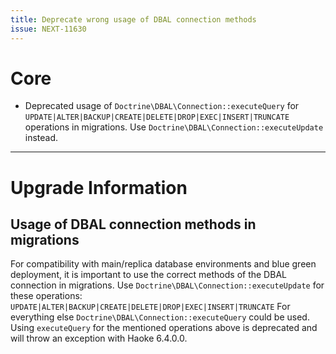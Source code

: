 ```yaml
---
title: Deprecate wrong usage of DBAL connection methods
issue: NEXT-11630
---
```

# Core
* Deprecated usage of `Doctrine\DBAL\Connection::executeQuery` for `UPDATE|ALTER|BACKUP|CREATE|DELETE|DROP|EXEC|INSERT|TRUNCATE` operations in migrations. Use `Doctrine\DBAL\Connection::executeUpdate` instead.
___
# Upgrade Information
## Usage of DBAL connection methods in migrations
For compatibility with main/replica database environments and blue green deployment,
it is important to use the correct methods of the DBAL connection in migrations.
Use `Doctrine\DBAL\Connection::executeUpdate` for these operations: `UPDATE|ALTER|BACKUP|CREATE|DELETE|DROP|EXEC|INSERT|TRUNCATE`
For everything else `Doctrine\DBAL\Connection::executeQuery` could be used.
Using `executeQuery` for the mentioned operations above is deprecated and will throw an exception with Haoke 6.4.0.0.
